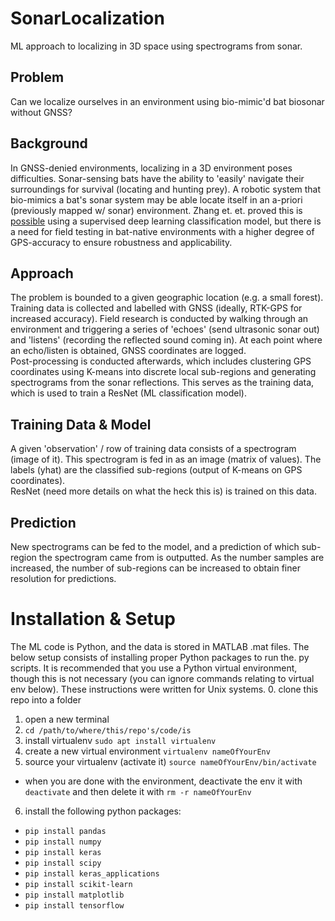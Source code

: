 # SonarLocalization
ML approach to localizing in 3D space using spectrograms from sonar.

## Problem
Can we localize ourselves in an environment using bio-mimic'd bat biosonar without GNSS?

## Background
In GNSS-denied environments, localizing in a 3D environment poses difficulties. Sonar-sensing bats have the ability to 'easily' navigate their surroundings for survival (locating and hunting prey). A robotic system that bio-mimics a bat's sonar system may be able locate itself in an a-priori (previously mapped w/ sonar) environment. Zhang et. et. proved this is [possible](https://iopscience.iop.org/article/10.1088/1748-3190/acb51f/meta) using a supervised deep learning classification model, but there is a need for field testing in bat-native environments with a higher degree of GPS-accuracy to ensure robustness and applicability.

## Approach
The problem is bounded to a given geographic location (e.g. a small forest). Training data is collected and labelled with GNSS (ideally, RTK-GPS for increased accuracy). Field research is conducted by walking through an environment and triggering a series of 'echoes' (send ultrasonic sonar out) and 'listens' (recording the reflected sound coming in). At each point where an echo/listen is obtained, GNSS coordinates are logged.  
Post-processing is conducted afterwards, which includes clustering GPS coordinates using K-means into discrete local sub-regions and generating spectrograms from the sonar reflections. This serves as the training data, which is used to train a ResNet (ML classification model).  

## Training Data & Model
A given 'observation' / row of training data consists of a spectrogram (image of it). This spectrogram is fed in as an image (matrix of values). The labels (yhat) are the classified sub-regions (output of K-means on GPS coordinates).  
ResNet (need more details on what the heck this is) is trained on this data.

## Prediction
New spectrograms can be fed to the model, and a prediction of which sub-region the spectrogram came from is outputted. As the number samples are increased, the number of sub-regions can be increased to obtain finer resolution for predictions. 

# Installation & Setup
The ML code is Python, and the data is stored in MATLAB .mat files. The below setup consists of installing proper Python packages to run the. py scripts. It is recommended that you use a Python virtual environment, though this is not necessary (you can ignore commands relating to virtual env below). These instructions were written for Unix systems.
0. clone this repo into a folder
1. open a new terminal
2. ```cd /path/to/where/this/repo's/code/is```
3. install virtualenv ```sudo apt install virtualenv```
4. create a new virtual environment ```virtualenv nameOfYourEnv```
5. source your virtualenv (activate it) ```source nameOfYourEnv/bin/activate```
- when you are done with the environment, deactivate the env it with ```deactivate``` and then delete it with ```rm -r nameOfYourEnv```
6. install the following python packages:
- ```pip install pandas```
- ```pip install numpy```
- ```pip install keras```
- ```pip install scipy```
- ```pip install keras_applications```
- ```pip install scikit-learn```
- ```pip install matplotlib```
- ```pip install tensorflow```
